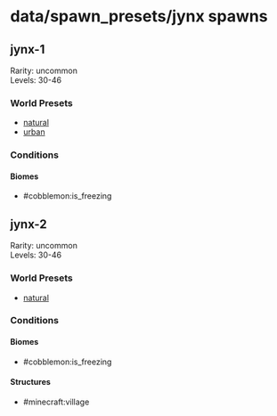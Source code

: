 # data/spawn_presets/jynx spawns  
  
## jynx-1  
Rarity: uncommon  
Levels: 30-46  
  
### World Presets  
* [natural](/data/world_presets/natural.md)  
* [urban](/data/world_presets/urban.md)  
  
### Conditions  
  
#### Biomes  
  * #cobblemon:is_freezing
  
  
## jynx-2  
Rarity: uncommon  
Levels: 30-46  
  
### World Presets  
* [natural](/data/world_presets/natural.md)  
  
### Conditions  
  
#### Biomes  
  * #cobblemon:is_freezing
  
  
#### Structures  
  * #minecraft:village
  
